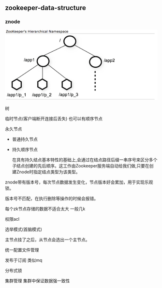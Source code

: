 ## zookeeper-data-structure


### znode

![](assets/zookeeper-data-structure_images/bc1c3d24.png)

树

临时节点(客户端断开连接后丢失) 也可以有顺序节点

永久节点

- 普通持久节点 

- 持久顺序节点

  在具有持久结点基本特性的基础上,会通过在结点路径后缀一串序号来区分多个子结点创建的先后顺序。这工作由Zookeeper服务端自动给我们做,只要在创建Znode时指定结点类型为该类型。


znode带有版本号，每次节点数据发生变化，节点版本好会累加，用于实现乐观锁。

版本号不匹配，在执行删除等操作的时候会报错。

每个zk节点存储的数据不适合太大 一般几k

权限acl


选举模式(首脑模式) 

主节点挂了之后，从节点会选出一个主节点。

统一配置文件管理

发布于订阅 类似mq

分布式锁

集群管理 集群中保证数据强一致性



